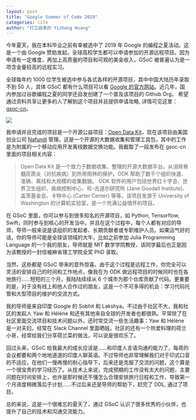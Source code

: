 ```yaml
---
layout: post
title: "Google Summer of Code 2019"
categories: life
author: "打工结束的 Yizheng Huang"
---
```


今年夏天，我在本科毕业之前有幸被选中了 2019 年 Google 的编程之夏活动。这是一个由 Google 赞助发起，全球高校学生都可以申请参加的开源远程项目。因为申请有一定难度，再加上高质量的项目和可观的美金收入，GSoC 被普遍认为是一项含金量较高的远程实习。

全球每年约 1000 位学生被选中参与各式各样的开源项目，其中中国大陆历年录取不到 50 人，具体 GSoC 都有什么项目可以看 [Google 的官方网站](https://summerofcode.withgoogle.com/)。近几年，国内参加过谷歌编程之夏的同学还自发创建了一个普及该项目的 Github Org， 希望通过资料共享让更多的人了解到这个项目并且提供申请攻略, 详情可见这里：[gsoc-cn](https://github.com/gsoc-cn/gsoc-cn)。

![](https://i.loli.net/2019/09/07/Ht2NxiXldInDbAR.png)

我申请并且完成的项目是一个开源公益项目：[Open Data Kit](https://opendatakit.org/)，现在该项目由美国创业公司 [Nafundi](https://nafundi.com/) 管理。这是一个开源的大数据收集和管理工具包，其中的工作是为附属的一个移动应用开发离线数据交换功能。我截取了一段发布在 gsoc-cn 里面的项目相关内容：

> Open Data Kit 是一个致力于数据收集、整理的开源大数据平台。从消除脊髓灰质炎（对抗疾病）到热带雨林的保护，ODK 帮助了数千个组织快速、准确、离线和大规模的收集数据。 ODK 软件的用户包括世界红十字会、世界卫生组织、疾病控制中心、珍-古道尔研究所 (Jane Goodall Institute)、盖茨基金会、卡特中心 (Carter Center) 等等。该项目发源于 University of Washington 的计算机实验室，是一个充满公益情怀的项目。

在 GSoC 里面，你可以参与到很多知名的开源项目，如 Python, Tensorflow, Swift，同时参与到核心的开发当中。并且在这个过程中，每个人都有对应的导师，导师一般来说是该组织的发起者、长期贡献者或专职维护人员。如果运气好的话，你的导师可能是全球该领域的大牛，比如之前参加 Julia Programming Language 的一个我的朋友，导师就是 MIT 数学学院教授，该同学最后也正是因为该教授的一封信被麻省理工学院全奖 PhD 录取。

当然，这些都是 GSoC 带来的意外惊喜。由于这个过程是远程工作，你完全可以灵活的安排自己的时间和工作地点，像我在为 ODK 做远程项目的时候同时也在各地旅行……短短的三个月，我陆陆续续从 6 个城市为那个仓库贡献了代码。更重要的是，对于没有线上和他人合作过的朋友，这是一个不可多得的机会：学习代码托管和大型项目的维护的交流方式。

我的导师是来自印度 Google 的 Sobhit 和 Lakshya。不过由于社区不大，我和社区的发起人 Yaw 和 Hélène 和还有其他来自全球的开发者也都很熟。平常除了在社区里面交流项目和技术问题以外，还时常交流一些生活趣事：Yaw 和 Hélène 是一对夫妇，经常在 Slack Channel 里面晒娃。社区的还有一个热爱料理的荷兰小哥，经常给我们分享荷兰菜的做法，可以说是很欢乐了。

回过头来，GSoC 给我最大的成长应该是……和印度人言语沟通的能力了，每周的会议都要和两个地地道道的印度人聊英语。不过导师也非常理解我们对于印式口音的不适应，在他们一慢再慢的耐心指导下，后来还是克服了交流的问题，这个算是一个很宝贵的学习经历了。从技术上来说，完成预期的工作没有太大的问题，主要问题在时间安排上，也许是那时候还不懂怎么合理安排旅行日程和工作，导致第一个月进度稍微落后于计划……不过后来还是导师的帮助下，赶完了 DDL, 通过了项目。

总的来说，这是一个很难忘的夏天了，通过 GSoC 认识了很多优秀的小伙伴，也提升了自己的技术和沟通交流能力。






